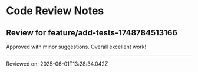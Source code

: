 # Code Review Notes

## Review for feature/add-tests-1748784513166

Approved with minor suggestions. Overall excellent work!

---
Reviewed on: 2025-06-01T13:28:34.042Z